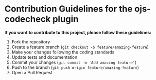 # Contribution Guidelines for the ojs-codecheck plugin
**If you want to contribute to this project, please follow these guidelines:**

1. Fork the repository
2. Create a feature branch (`git checkout -b feature/amazing-feature`)
3. Make your changes following the coding standards
4. Update tests and documentation
5. Commit your changes (`git commit -m 'Add amazing feature'`)
6. Push to the branch (`git push origin feature/amazing-feature`)
7. Open a Pull Request
